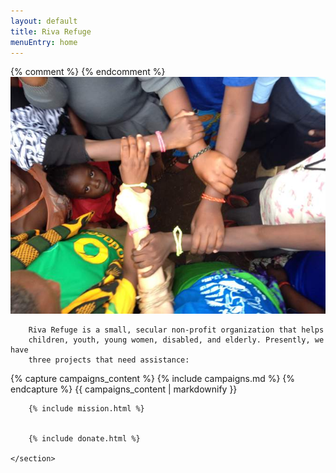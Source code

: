 ```yaml
---
layout: default
title: Riva Refuge
menuEntry: home
---
```



<div id="wrap">
	{% comment %}<!-- Begin page content --> {% endcomment %}
	<section id="main_content" class="inner">
		<img src="/images/fp-hero.jpg" alt="Arms links">

		Riva Refuge is a small, secular non-profit organization that helps
		children, youth, young women, disabled, and elderly. Presently, we have
		three projects that need assistance:

{% capture campaigns_content %}
{% include campaigns.md %}
{% endcapture %}
{{ campaigns_content | markdownify }}


		{% include mission.html %}


		{% include donate.html %}

	</section>

